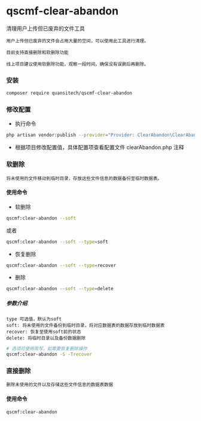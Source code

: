 # qscmf-clear-abandon
清理用户上传但已废弃的文件工具

```text
用户上传但已废弃的文件会占用大量的空间，可以使用此工具进行清理。

目前支持直接删除和软删除功能

线上项目建议使用软删除功能，观察一段时间，确保没有误删后再删除。
```

### 安装
```bash
composer require quansitech/qscmf-clear-abandon
```

### 修改配置
+ 执行命令
```bash
php artisan vendor:publish --provider="Provider: ClearAbandon\ClearAbandonServiceProvider"
```
  
+ 根据项目修改配置值，具体配置项查看配置文件 clearAbandon.php 注释

### 软删除
```text
将未使用的文件移动到临时目录，存放这些文件信息的数据备份至临时数据表。
```
#### 使用命令
+ 软删除
```bash
qscmf:clear-abandon --soft
```
或者
```bash
qscmf:clear-abandon --soft --type=soft
```

+ 恢复删除
```bash
qscmf:clear-abandon --soft --type=recover
```

+ 删除
```bash
qscmf:clear-abandon --soft --type=delete
```

##### 参数介绍
```text
type 可选值，默认为soft
soft: 将未使用的文件备份到临时目录，将对应数据表的数据存放到临时数据表
recover: 恢复至使用soft前的状态
delete: 将临时目录以及备份数据删除

```

```bash
# 选项可使用简写，如需要恢复删除操作
qscmf:clear-abandon -S -Trecover
```

### 直接删除
```text
删除未使用的文件以及存储这些文件信息的数据表数据
```

#### 使用命令
```bash
qscmf:clear-abandon
```
